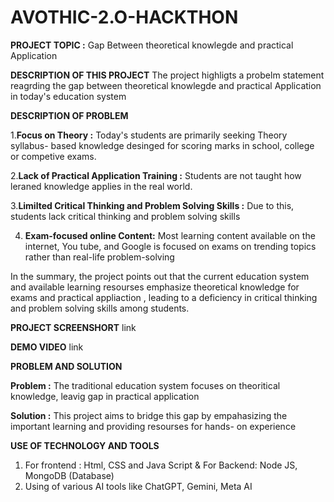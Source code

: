 # AVOTHIC-2.O-HACKTHON

**PROJECT TOPIC :**
Gap Between theoretical knowlegde and practical Application

**DESCRIPTION OF THIS PROJECT**
The project highligts a probelm statement reagrding the gap between theoretical knowlegde and practical Application in today's education system

**DESCRIPTION OF PROBLEM**

1.**Focus on Theory :** Today's students are primarily seeking Theory syllabus- based knowledge desinged for scoring marks in school, college 
or competive exams.

2.**Lack of Practical Application Training :** Students are not taught how leraned knowledge applies in the real world.

3.**Limilted Critical Thinking and Problem Solving Skills :** Due to this, students lack critical thinking and problem solving skills 

4. **Exam-focused online Content:** Most learning content available on the internet, You tube, and Google is focused on exams on trending topics
rather than real-life problem-solving

In the summary, the project points out that the current education system and available learning resourses emphasize theoretical knowledge for exams and practical appliaction , leading to 
a deficiency in critical thinking and problem solving skills among students.

**PROJECT SCREENSHORT**
link

**DEMO VIDEO**
link

**PROBLEM AND SOLUTION**

**Problem :** The traditional education system focuses on theoritical knowledge, leavig gap in practical application
 
**Solution :** This project aims to bridge this gap by empahasizing the important learning and providing resourses for hands- on experience

**USE OF TECHNOLOGY AND TOOLS**
1. For frontend : Html, CSS and Java Script & For Backend: Node JS, MongoDB (Database) 
2. Using of various AI tools like ChatGPT, Gemini, Meta AI 
